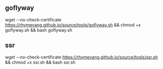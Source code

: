 
## goflyway

  wget --no-check-certificate https://rhymeyang.github.io/source/tools/goflyway.sh && chmod +x goflyway.sh && bash goflyway.sh

## ssr

wget --no-check-certificate https://rhymeyang.github.io/source/tools/ssr.sh && chmod +x ssr.sh && bash ssr.sh
